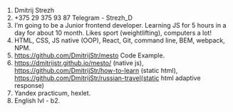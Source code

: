 1. Dmitrij Strezh
2. +375 29 375 93 87 Telegram - Strezh_D
2. I’m going to be a Junior frontend developer. Learning JS for 5 hours in a day for about 10 month. Likes sport (weightlifting), computers a lot!
3. HTML, CSS, JS native (OOP), React, Git, command line, BEM, webpack, NPM.
4. https://github.com/DmitrijStr/mesto Code Example.
5. https://dmitrijstr.github.io/mesto/ (native js), https://github.com/DmitrijStr/how-to-learn (static html), https://github.com/DmitrijStr/russian-travel(static html adaptive response)
6. Yandex practicum, hexlet.
7. English lvl - b2.
